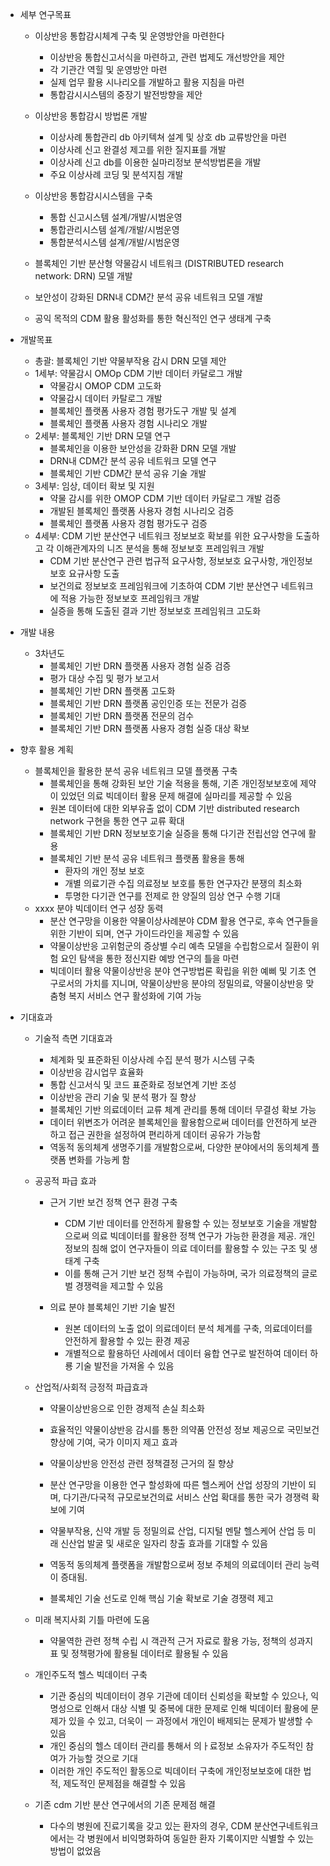 - 세부 연구목표
  - 이상반응 통합감시체계 구축 및 운영방안을 마련한다
    - 이상반응 통합신고서식을 마련하고, 관련 법제도 개선방안을 제안
    - 각 기관간 역힐 및 운영방안 마련
    - 실제 업무 활용 시나리오를 개발하고 활용 지침을 마련
    - 통합감시시스템의 중장기 발전방향을 제안
    
  - 이상반응 통합감시 방법론 개발
    - 이상사례 통합관리 db 아키텍쳐 설계 및 상호 db 교류방안을 마련
    - 이상사례 신고 완결성 제고를 위한 질지표를 개발
    - 이상사례 신고 db를 이용한 실마리정보 분석방법론을 개발
    - 주요 이상사례 코딩 및 분석지침 개발
  - 이상반응 통합감시시스템을 구축
    - 통합 신고시스템 설계/개발/시범운영
    - 통합관리시스템 설계/개발/시범운영
    - 통합분석시스템 설계/개발/시범운영
    

  - 블록체인 기반 분산형 약물감시 네트워크 (DISTRIBUTED research network: DRN) 모델 개발
  - 보안성이 강화된 DRN내 CDM간 분석 공유 네트워크 모델 개발
  - 공익 목적의 CDM 활용 활성화를 통한 혁신적인 연구 생태계 구축
 
 - 개발목표
   - 총괄: 블록체인 기반 약물부작용 감시 DRN 모델 제안
   - 1세부: 약물감시 OMOp CDM 기반 데이터 카달로그 개발
      - 약물감시 OMOP CDM 고도화
      - 약물감시 데이터 카탈로그 개발
      - 블록체인 플랫폼 사용자 경험 평가도구 개발 및 설계
      - 블록체인 플랫폼 사용자 경험 시나리오 개발
   - 2세부: 블록체인 기반 DRN 모델 연구
      - 블록체인을 이용한 보안성을 강화환 DRN 모델 개발
      - DRN내 CDM간 분석 공유 네트워크 모델 연구
      - 블록체인 기반 CDM간 분석 공유 기술 개발
   - 3세부: 임상, 데이터 확보 및 지원
      - 약물 감시를 위한 OMOP CDM 기반 데이터 카달로그 개발 검증
      - 개발된 블록체인 플랫폼 사용자 경험 시나리오 검증
      - 블록체인 플랫폼 사용자 경험 평가도구 검증
   - 4세부: CDM 기반 분산연구 네트워크 정보보호 확보를 위한 요구사항을 도출하고 각 이해관계자의 니즈 분석을 통해 정보보호 프레임워크 개발
      - CDM 기반 분산연구 관련 법규적 요구사항, 정보보호 요구사항, 개인정보보호 요규사항 도출
      - 보건의료 정보보호 프레임워크에 기초하여 CDM 기반 분산연구 네트워크에 적용 가능한 정보보호 프레임워크 개발
      - 실증을 통해 도출된 결과 기반 정보보호 프레임워크 고도화
- 개발 내용


  - 3차년도
     - 블록체인 기반 DRN 플랫폼 사용자 경험 실증 검증
     - 평가 대상 수집 및 평가 보고서
     - 블록체인 기반 DRN 플랫폼 고도화
     - 블록체인 기반 DRN 플랫폼 공인인증 또는 전문가 검증
     - 블록체인 기반 DRN 플랫폼 전문의 검수
     - 블록체인 기반 DRN 플랫폼 사용자 경험 실증 대상 확보
     





- 향후 활용 계획

  - 블록체인을 활용한 분석 공유 네트워크 모델 플랫폼 구축
    - 블록체인을 통해 강화된 보안 기술 적용을 통해, 기존 개인정보보호에 제약이 있었던 의료 빅데이터 활용 문제 해결에 실마리를 제공할 수 있음
    - 원본 데이터에 대한 외부유출 없이 CDM 기반 distributed research network 구현을 통한 연구 교류 확대 
    - 블록체인 기반 DRN 정보보호기술 실증을 통해 다기관 전립선암 연구에 활용
    - 블록체인 기반 분석 공유 네트워크 플랫폼 활용을 통해
      - 환자의 개인 정보 보호
      - 개별 의료기관 수집 의료정보 보호를 통한 연구자간 분쟁의 최소화
      - 투명한 다기관 연구를 전제로 한 양질의 임상 연구 수행 기대
  - xxxx 분야 빅데이터 연구 성장 동력
    - 분산 연구망을 이용한 약물이상사례분야 CDM 활용 연구로, 후속 연구들을 위한 기반이 되며, 연구 가이드라인을 제공할 수 있음
    - 약물이상반응 고위험군의 증상별 수리 예측 모델을 수립함으로서 질환이 위험 요인 탐색을 통한 정신지롼 예방 연구의 틀을 마련
    - 빅데이터 활용 약물이상반응 분야 연구방법론 확립을 위한 예삐 및 기초 연구로서의 가치를 지니며, 약물이상반응 분야의 정밀의료, 약물이상반응 맞춤형 복지 서비스 연구 활성화에 기여 가능

- 기대효과
  - 기술적 측면 기대효과
    - 체계화 및 표준화된 이상사례 수집 분석 평가 시스템 구축
    - 이상반응 감시업무 효율화
    - 통합 신고서식 및 코드 표준화로 정보연계 기반 조성
    - 이상반응 관리 기술 및 분석 평가 질 향상
    - 블록체인 기반 의료데이터 교류 체계 관리를 통해 데이터 무결성 확보 가능
    - 데이터 위변조가 어려운 블록체인을 활용함으로써 데이터를 안전하게 보관하고 접근 권한을 설정하여 편리하게 데이터 공유가 가능함
    - 역동적 동의체계 생명주기를 개발함으로써, 다양한 분야에서의 동의체계 플랫폼 변화를 가능케 함
    
  - 공공적 파급 효과
    - 근거 기반 보건 정책 연구 환경 구축
      - CDM 기반 데이터를 안전하게 활용할 수 있는 정보보호 기술을 개발함으로써 의료 빅데이터를 활용한 정책 연구가 가능한 환경을 제공. 개인정보의 침해 없이 연구자들이 의료 데이터를 활용할 수 있는 구조 및 생태계 구축
      - 이를 통해 근거 기반 보건 정책 수립이 가능하며, 국가 의료정책의 글로벌 경쟁력을 제고할 수 있음
      
    - 의료 분야 블록체인 기반 기술 발전 
      - 원본 데이터의 노출 없이 의료데이터 분석 체계를 구축, 의료데이터를 안전하게 활용할 수 있는 환경 제공
      - 개별적으로 활용하던 사례에서 데이터 융합 연구로 발전하여 데이터 하룡 기술 발전을 가져올 수 있음
  - 산업적/사회적 긍정적 파급효과
    - 약물이상반응으로 인한 경제적 손실 최소화
    - 효율적인 약물이상반응 감시를 통한 의약품 안전성 정보 제공으로 국민보건향상에 기여, 국가 이미지 제고 효과
    - 약물이상반응 안전성 관련 정책결정 근거의 질 향상
    
    - 분산 연구망을 이용한 연구 할성화에 따른 헬스케어 산업 성장의 기반이 되며, 다기관/다국적 규모로보건의료 서비스 산업 확대를 통한 국가 경쟁력 확보에 기여
    - 약물부작용, 신약 개발 등 정밀의료 산업, 디지털 멘탈 헬스케어 산업 등 미래 신산업 발굴 및 새로운 일자리 창출 효과를 기대할 수 있음
    - 역동적 동의체계 플랫폼을 개발함으로써 정보 주체의 의료데이터 관리 능력이 증대됨.
    - 블록체인 기술 선도로 인해 핵심 기술 확보로 기술 경쟁력 제고 
  - 미래 복지사회 기틀 마련에 도움
    - 약물역한 관련 정책 수립 시 객관적 근거 자료로 활용 가능, 정책의 성과지표 및 정책평가에 활용될 데이터로 활용될 수 있음
    
  - 개인주도적 헬스 빅데이터 구축
    - 기관 중심의 빅데이터이 경우 기관에 데이터 신뢰성을 확보할 수 있으나, 익명성으로 인해서 대상 식별 및 중복에 대한 문제로 인해 빅데이터 활용에 문제가 있을 수 있고, 더욱이 ㅡ 과정에서 개인이 배제되는 문제가 발생할 수 있음
    - 개인 중심의 헬스 데이터 관리를 통해서 의ㅏ료정보 소유자가 주도적인 참여가 가능할 것으로 기대
    - 이러한 개인 주도적인 활동으로 빅데이터 구축에 개인정보보호에 대한 법적, 제도적인 문제점을 해결할 수 있음
  - 기존 cdm 기반 분산 연구에서의 기존 문제점 해결
    - 다수의 병원에 진료기록을 갖고 있는 환자의 경우, CDM 분산연구네트워크에서는 각 병원에서 비익명화하여 동일한 환자 기록이지만 식별할 수 있는 방법이 없었음 
    
    
